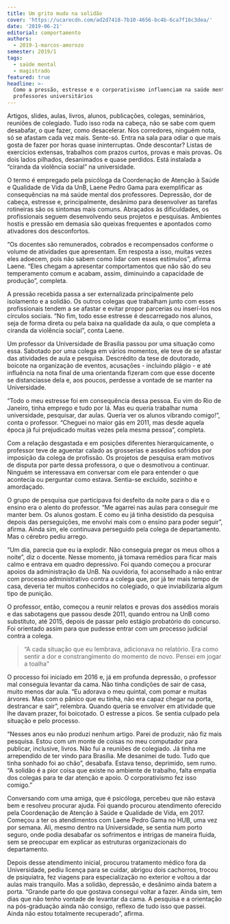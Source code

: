```yaml
---
title: Um grito mudo na solidão
cover: 'https://ucarecdn.com/ad2d7418-7b10-4656-bc4b-6ca7f16c3dea/'
date: '2019-06-21'
editorial: comportamento
authors:
  - 2019-1-marcos-amorozo
semester: 2019/1
tags:
  - saúde mental
  - magistrado
featured: true
headline: >-
  Como a pressão, estresse e o corporativismo influenciam na saúde mental dos
  professores universitários
---
```

Artigos, slides, aulas, livros, alunos, publicações, colegas, seminários, reuniões de colegiado. Tudo isso roda na cabeça, não se sabe com quem desabafar, o que fazer, como desacelerar. Nos corredores, ninguém nota, só se afastam cada vez mais. Sente-só. Entra na sala para odiar o que mais gosta de fazer por horas quase ininterruptas. Onde descontar? Listas de exercícios extensas, trabalhos com prazos curtos, provas e mais provas. Os dois lados pilhados, desanimados e quase perdidos. Está instalada a “ciranda da violência social” na universidade.

O termo é empregado pela psicóloga da Coordenação de Atenção à Saúde e Qualidade de Vida da UnB, Laene Pedro Gama para exemplificar as consequências na má saúde mental dos professores. Depressão, dor de cabeça, estresse e, principalmente, desânimo para desenvolver as tarefas rotineiras são os sintomas mais comuns. Abraçados às dificuldades, os profissionais seguem desenvolvendo seus projetos e pesquisas. Ambientes hostis e pressão em demasia são queixas frequentes e apontados como ativadores dos desconfortos.

“Os docentes são remunerados, cobrados e recompensados conforme o volume de atividades que apresentam. Em resposta a isso, muitas vezes eles adoecem, pois não sabem como lidar com esses estímulos”, afirma Laene. “Eles chegam a apresentar comportamentos que não são do seu temperamento comum e acabam, assim, diminuindo a capacidade de produção”, completa. 

A pressão recebida passa a ser externalizada principalmente pelo isolamento e a solidão. Os outros colegas que trabalham junto com esses profissionais tendem a se afastar e evitar propor parcerias ou inserí-los nos círculos sociais. “No fim, todo esse estresse é descarregado nos alunos, seja de forma direta ou pela baixa na qualidade da aula, o que completa a ciranda da violência social”, conta Laene.

Um professor da Universidade de Brasília passou por uma situação como essa. Sabotado por uma colega em vários momentos, ele teve de se afastar das atividades de aula e pesquisa. Descrédito da tese de doutorado, boicote na organização de eventos, acusações - incluindo plágio - e até influência na nota final de uma orientanda fizeram com que esse docente se distanciasse dela e, aos poucos, perdesse a vontade de se manter na Universidade. 

“Todo o meu estresse foi em consequência dessa pessoa. Eu vim do Rio de Janeiro, tinha emprego e tudo por lá. Mas eu queria trabalhar numa universidade, pesquisar, dar aulas. Queria ver os alunos vibrando comigo!”, conta o professor. “Cheguei no maior gás em 2011, mas desde aquela época já fui prejudicado muitas vezes pela mesma pessoa”, completa.

Com a relação desgastada e em posições diferentes hierarquicamente, o professor teve de aguentar calado as grosserias e assédios sofridos por imposição da colega de profissão. Os projetos de pesquisa eram motivos de disputa por parte dessa professora, o que o desmotivou a continuar. Ninguém se interessava em conversar com ele para entender o que acontecia ou perguntar como estava. Sentia-se excluído, sozinho e amordaçado.

O grupo de pesquisa que participava foi desfeito da noite para o dia e o ensino era o alento do professor. “Me agarrei nas aulas para conseguir me manter bem. Os alunos gostam. E como eu já tinha desistido da pesquisa depois das perseguições, me envolvi mais com o ensino para poder seguir”, afirma. Ainda sim, ele continuava perseguido pela colega de departamento. Mas o cérebro pediu arrego. 

“Um dia, parecia que eu ia explodir. Não conseguia pregar os meus olhos a noite”, diz o docente. Nesse momento, já tomava remédios para ficar mais calmo e entrava em quadro depressivo. Foi quando começou a procurar apoios da administração da UnB. Na ouvidoria, foi aconselhado a não entrar com processo administrativo contra a colega que, por já ter mais tempo de casa, deveria ter muitos conhecidos no colegiado, o que inviabilizaria algum tipo de punição. 

O professor, então, começou a reunir relatos e provas dos assédios morais e das sabotagens que passou desde 2011, quando entrou na UnB como substituto, até 2015, depois de passar pelo estágio probatório do concurso. Foi orientado assim para que pudesse entrar com um processo judicial contra a colega. 

> “A cada situação que eu lembrava, adicionava no relatório. Era como sentir a dor e constrangimento do momento de novo. Pensei em jogar a toalha"

O processo foi iniciado em 2016 e, já em profunda depressão, o professor mal conseguia levantar da cama. Não tinha condições de sair de casa, muito menos dar aula. “Eu adorava o meu quintal, com pomar e muitas árvores. Mas com o pânico que eu tinha, não era capaz chegar na porta, destrancar e sair”, relembra. Quando queria se envolver em atividade que lhe davam prazer, foi boicotado. O estresse a picos. Se sentia culpado pela situação e pelo processo. 

“Nesses anos eu não produzi nenhum artigo. Parei de produzir, não fiz mais pesquisa. Estou com um monte de coisas no meu computador para publicar, inclusive, livros. Não fui a reuniões de colegiado. Já tinha me arrependido de ter vindo para Brasília. Me desanimei de tudo. Tudo que tinha sonhado foi ao chão”, desabafa. Estava tenso, deprimido, sem rumo. “A solidão é a pior coisa que existe no ambiente de trabalho, falta empatia dos colegas para te dar atenção e apoio. O corporativismo fez isso comigo.”

Conversando com uma amiga, que é psicóloga, percebeu que não estava bem e resolveu procurar ajuda. Foi quando procurou atendimento oferecido pela Coordenação de Atenção à Saúde e Qualidade de Vida, em 2017. Começou a ter os atendimentos com Laene Pedro Gama no HUB, uma vez por semana. Ali, mesmo dentro na Universidade, se sentia num porto seguro, onde podia desabafar os sofrimentos e intrigas  de maneira fluida, sem se preocupar em explicar as estruturas organizacionais do departamento.

Depois desse atendimento inicial, procurou tratamento médico fora da Universidade, pediu licença para se cuidar, abrigou dois cachorros, trocou de psiquiatra, fez viagens para especialização no exterior e voltou a dar aulas mais tranquilo. Mas a solidão, depressão, e desânimo ainda batem a porta. “Grande parte do que gostava consegui voltar a fazer. Ainda sim, tem dias que não tenho vontade de levantar da cama. A pesquisa e a orientação na pós-graduação ainda não consigo, reflexo de tudo isso que passei. Ainda não estou totalmente recuperado”, afirma.
